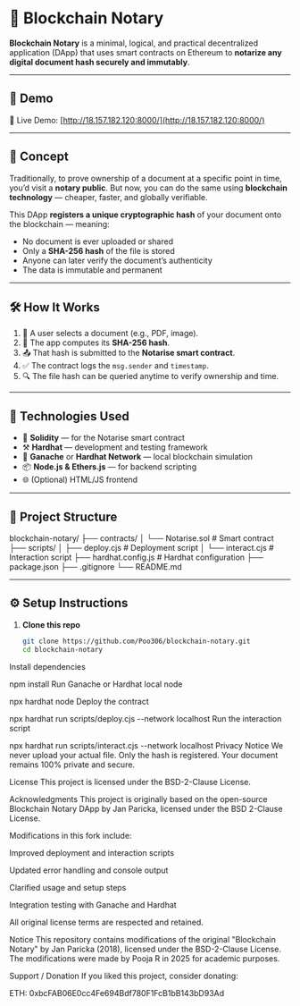 # 📜 Blockchain Notary

**Blockchain Notary** is a minimal, logical, and practical decentralized application (DApp) that uses smart contracts on Ethereum to **notarize any digital document hash securely and immutably**.

---

## 🚀 Demo

🔗 Live Demo: [http://18.157.182.120:8000/](http://18.157.182.120:8000/)

---

## 🧠 Concept

Traditionally, to prove ownership of a document at a specific point in time, you’d visit a **notary public**. But now, you can do the same using **blockchain technology** — cheaper, faster, and globally verifiable.

This DApp **registers a unique cryptographic hash** of your document onto the blockchain — meaning:

- No document is ever uploaded or shared
- Only a **SHA-256 hash** of the file is stored
- Anyone can later verify the document’s authenticity
- The data is immutable and permanent

---

## 🛠 How It Works

1. 🧾 A user selects a document (e.g., PDF, image).
2. 🔐 The app computes its **SHA-256 hash**.
3. 📤 That hash is submitted to the **Notarise smart contract**.
4. ✅ The contract logs the `msg.sender` and `timestamp`.
5. 🔍 The file hash can be queried anytime to verify ownership and time.

---

## 🧪 Technologies Used

- 🧠 **Solidity** — for the Notarise smart contract  
- ⚒ **Hardhat** — development and testing framework  
- 🔗 **Ganache** or **Hardhat Network** — local blockchain simulation  
- 📦 **Node.js & Ethers.js** — for backend scripting  
- 🌐 (Optional) HTML/JS frontend  

---

## 📁 Project Structure

blockchain-notary/
├── contracts/
│ └── Notarise.sol # Smart contract
├── scripts/
│ ├── deploy.cjs # Deployment script
│ └── interact.cjs # Interaction script
├── hardhat.config.js # Hardhat configuration
├── package.json
├── .gitignore
└── README.md

---

## ⚙️ Setup Instructions

1. **Clone this repo**
   ```bash
   git clone https://github.com/Poo306/blockchain-notary.git
   cd blockchain-notary
Install dependencies

npm install
Run Ganache or Hardhat local node

npx hardhat node
Deploy the contract

npx hardhat run scripts/deploy.cjs --network localhost
Run the interaction script

npx hardhat run scripts/interact.cjs --network localhost
 Privacy Notice
We never upload your actual file. Only the hash is registered.
Your document remains 100% private and secure.

 License
This project is licensed under the BSD-2-Clause License.

 Acknowledgments
This project is originally based on the open-source Blockchain Notary DApp by Jan Paricka, licensed under the BSD 2-Clause License.

Modifications in this fork include:

Improved deployment and interaction scripts

Updated error handling and console output

Clarified usage and setup steps

Integration testing with Ganache and Hardhat

All original license terms are respected and retained.

 Notice
This repository contains modifications of the original "Blockchain Notary" by Jan Paricka (2018),
licensed under the BSD-2-Clause License. The modifications were made by Pooja R in 2025 for academic purposes.

 Support / Donation
If you liked this project, consider donating:

ETH: 0xbcFAB06E0cc4Fe694Bdf780F1FcB1bB143bD93Ad
